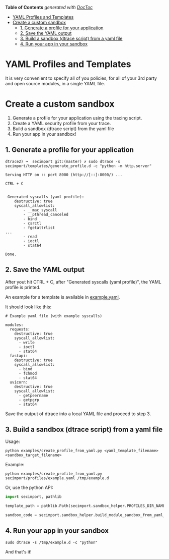 <!-- START doctoc generated TOC please keep comment here to allow auto update -->
<!-- DON'T EDIT THIS SECTION, INSTEAD RE-RUN doctoc TO UPDATE -->
**Table of Contents**  *generated with [DocToc](https://github.com/thlorenz/doctoc)*

- [YAML Profiles and Templates](#yaml-profiles-and-templates)
- [Create a custom sandbox](#create-a-custom-sandbox)
  - [1. Generate a profile for your application](#1-generate-a-profile-for-your-application)
  - [2. Save the YAML output](#2-save-the-yaml-output)
  - [3. Build a sandbox (dtrace script) from a yaml file](#3-build-a-sandbox-dtrace-script-from-a-yaml-file)
  - [4. Run your app in your sandbox](#4-run-your-app-in-your-sandbox)

<!-- END doctoc generated TOC please keep comment here to allow auto update -->

# YAML Profiles and Templates
It is very convenient to specify all of you policies, for all of your 3rd party and open source modules, in a single YAML file.

# Create a custom sandbox
1. Generate a profile for your application using the tracing script.
2. Create a YAML security profile from your trace.
3. Build a sandbox (dtrace script) from the yaml file
1. Run your app in your sandbox!

## 1. Generate a profile for your application
```shell
dtrace2) ➜  secimport git:(master) ✗ sudo dtrace -s secimport/templates/generate_profile.d -c "python -m http.server"

Serving HTTP on :: port 8000 (http://[::]:8000/) ...

CTRL + C


 Generated syscalls (yaml profile):
    destructive: true
    syscall_allowlist:
        - __mac_syscall
        - __pthread_canceled
        - bind
        - csrctl
        - fgetattrlist
...
        - read
        - ioctl
        - stat64

Done.
```

##  2. Save the YAML output
 After yout hit CTRL + C, after "Generated syscalls (yaml profile)", the YAML profile is printed.

An example for a template is available in <a href="../secimport/profiles/example.yaml">example.yaml</a>.

 It should look like this:
```shell
# Example yaml file (with example syscalls)

modules:
  requests:
    destructive: true
    syscall_allowlist:
      - write
      - ioctl
      - stat64
  fastapi:
    destructive: true
    syscall_allowlist:
      - bind
      - fchmod
      - stat64
  uvicorn:
    destructive: true
    syscall_allowlist:
      - getpeername
      - getpgrp
      - stat64
```

 Save the output of dtrace into a local YAML file and proceed to step 3.

## 3. Build a sandbox (dtrace script) from a yaml file
Usage:<br>
```shell
python examples/create_profile_from_yaml.py <yaml_template_filename> <sandbox_target_filename>
```
Example:
```shell
python examples/create_profile_from_yaml.py secimport/profiles/example.yaml /tmp/example.d
```

Or, use the python API:
```python
import secimport, pathlib

template_path = pathlib.Path(secimport.sandbox_helper.PROFILES_DIR_NAME / 'example.yaml')

sandbox_code = secimport.sandbox_helper.build_module_sandbox_from_yaml_template(template_path)
```


## 4. Run your app in your sandbox
```shell
sudo dtrace -s /tmp/example.d -c "python"
```

And that's it!
